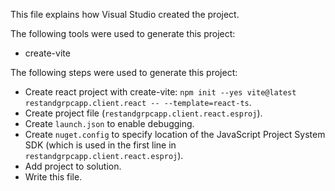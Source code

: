 This file explains how Visual Studio created the project.

The following tools were used to generate this project:
- create-vite

The following steps were used to generate this project:
- Create react project with create-vite: `npm init --yes vite@latest restandgrpcapp.client.react -- --template=react-ts`.
- Create project file (`restandgrpcapp.client.react.esproj`).
- Create `launch.json` to enable debugging.
- Create `nuget.config` to specify location of the JavaScript Project System SDK (which is used in the first line in `restandgrpcapp.client.react.esproj`).
- Add project to solution.
- Write this file.
